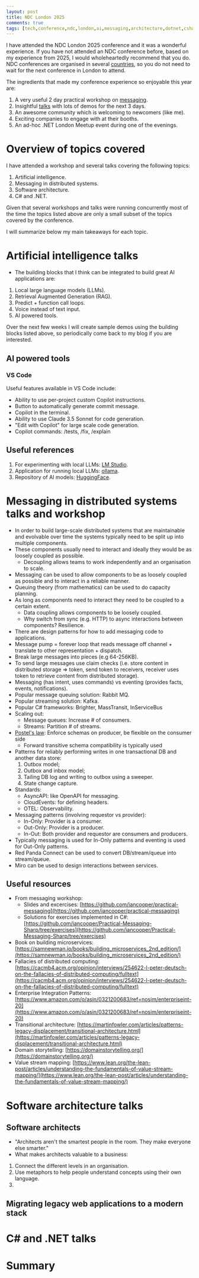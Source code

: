 ```yaml
---
layout: post
title: NDC London 2025
comments: true
tags: [tech,conference,ndc,london,ai,messaging,architecture,dotnet,csharp,C#,.NET]
---
```


I have attended the NDC London 2025 conference and it was a wonderful experience. If you have not attended an NDC conference before, based on my experience from 2025, I would wholeheartedly recommend that you do. NDC conferences are organised in several [countries](https://www.ndcconferences.com), so you do not need to wait for the next conference in London to attend.

The ingredients that made my conference experience so enjoyable this year are:
1. A very useful 2 day practical workshop on [messaging](https://ndclondon.com/workshops/practical-messaging-workshop/377bfb56107c).
2. Insightful [talks](https://ndclondon.com/agenda) with lots of demos for the next 3 days.
3. An awesome community which is welcoming to newcomers (like me).
4. Exciting companies to engage with at their booths.
5. An ad-hoc .NET London Meetup event during one of the evenings.

# Overview of topics covered

I have attended a workshop and several talks covering the following topics:
1. Artificial intelligence.
2. Messaging in distributed systems.
3. Software architecture.
4. C# and .NET.

Given that several workshops and talks were running concurrently most of the time the topics listed above are only a small subset of the topics covered by the conference.

I will summarize below my main takeaways for each topic.

# Artificial intelligence talks

- The building blocks that I think can be integrated to build great AI applications are:
1. Local large language models (LLMs).
2. Retrieval Augmented Generation (RAG).
3. Predict + function call loops.
4. Voice instead of text input.
5. AI powered tools.

Over the next few weeks I will create sample demos using the building blocks listed above, so periodically come back to my blog if you are interested.

## AI powered tools

### VS Code

Useful features available in VS Code include:
- Ability to use per-project custom Copilot instructions.
- Button to automatically generate commit message.
- Copilot in the terminal.
- Ability to use Claude 3.5 Sonnet for code generation.
- "Edit with Copilot" for large scale code generation.
- Copilot commands: /tests, /fix, /explain

## Useful references

1. For experimenting with local LLMs: [LM Studio](https://lmstudio.ai/).
2. Application for running local LLMs: [ollama](https://ollama.com/).
3. Repository of AI models: [HuggingFace](https://huggingface.co/).

# Messaging in distributed systems talks and workshop

- In order to build large-scale distributed systems that are maintainable and evolvable over time the systems typically need to be split up into multiple components.
- These components usually need to interact and ideally they would be as loosely coupled as possible.
    - Decoupling allows teams to work independently and an organisation to scale.
- Messaging can be used to allow components to be as loosely coupled as possible and to interact in a reliable manner.
- Queuing theory (from mathematics) can be used to do capacity planning.
- As long as components need to interact they need to be coupled to a certain extent.
    - Data coupling allows components to be loosely coupled.
    - Why switch from sync (e.g. HTTP) to async interactions between components? Resilience.
- There are design patterns for how to add messaging code to applications.
- Message pump = forever loop that reads message off channel + translate to other representation + dispatch.
- Break large messages into pieces (e.g 64-256KB).
- To send large messages use claim checks (i.e. store content in distributed storage => token, send token to receivers, receiver uses token to retrieve content from distributed storage).
- Messaging (has intent, uses commands) vs eventing (provides facts, events, notifications).
- Popular message queuing solution: Rabbit MQ.
- Popular streaming solution: Kafka.
- Popular C# frameworks: Brighter, MassTransit, InServiceBus
- Scaling out:
    - Message queues: Increase # of consumers.
    - Streams: Partition # of streams.
- [Postel's law](https://en.wikipedia.org/wiki/Robustness_principle): Enforce schemas on producer, be flexible on the consumer side
    - Forward transitive schema compatibility is typically used
- Patterns for reliably performing writes in one transactional DB and another data store:
    1. Outbox model;
    2. Outbox and inbox model;
    3. Tailing DB log and writing to outbox using a sweeper.
    4. State change capture.
- Standards:
    - AsyncAPI: like OpenAPI for messaging.
    - CloudEvents: for defining headers.
    - OTEL: Observability.
- Messaging patterns (involving requestor vs provider):
    - In-Only: Provider is a consumer.
    - Out-Only: Provider is a producer.
    - In-Out: Both provider and requestor are consumers and producers.
- Typically messaging is used for In-Only patterns and eventing is used for Out-Only patterns.
- Red Panda Connect can be used to convert DB/stream/queue into stream/queue.
- Miro can be used to design interactions between services.

## Useful resources

- From messaging workshop:
    - Slides and excercises: [https://github.com/iancooper/practical-messaging](https://github.com/iancooper/practical-messaging)
    - Solutions for exercises implemented in C#: [https://github.com/iancooper/Practical-Messaging-Sharp/tree/exercises](https://github.com/iancooper/Practical-Messaging-Sharp/tree/exercises)
- Book on building microservices: [https://samnewman.io/books/building_microservices_2nd_edition/](https://samnewman.io/books/building_microservices_2nd_edition/)
- Fallacies of distributed computing: [https://cacmb4.acm.org/opinion/interviews/254622-l-peter-deutsch-on-the-fallacies-of-distributed-computing/fulltext](https://cacmb4.acm.org/opinion/interviews/254622-l-peter-deutsch-on-the-fallacies-of-distributed-computing/fulltext)
- Enterprise Integration Patterns: [https://www.amazon.com/o/asin/0321200683/ref=nosim/enterpriseint-20](https://www.amazon.com/o/asin/0321200683/ref=nosim/enterpriseint-20)
- Transitional architecture: [https://martinfowler.com/articles/patterns-legacy-displacement/transitional-architecture.html](https://martinfowler.com/articles/patterns-legacy-displacement/transitional-architecture.html)
- Domain storytelling: [https://domainstorytelling.org/](https://domainstorytelling.org/)
- Value stream mapping: [https://www.lean.org/the-lean-post/articles/understanding-the-fundamentals-of-value-stream-mapping/](https://www.lean.org/the-lean-post/articles/understanding-the-fundamentals-of-value-stream-mapping/) 

# Software architecture talks

## Software architects

- "Architects aren't the smartest people in the room. They make everyone else smarter."
- What makes architects valuable to a business:
1. Connect the different levels in an organisation.
2. Use metaphors to help people understand concepts using their own language.
3.

## Migrating legacy web applications to a modern stack

# C# and .NET talks

# Summary
